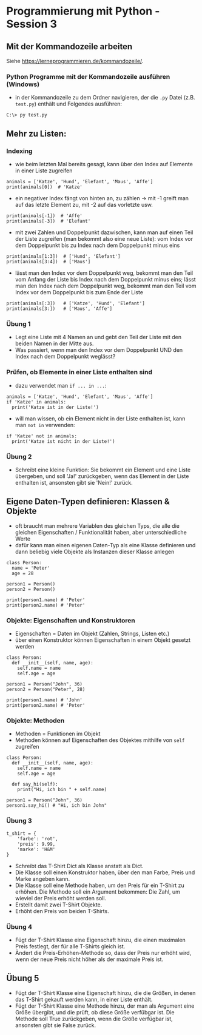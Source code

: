 # Programmierung mit Python - Session 3

## Mit der Kommandozeile arbeiten

Siehe https://lerneprogrammieren.de/kommandozeile/.

### Python Programme mit der Kommandozeile ausführen (Windows)

- in der Kommandozeile zu dem Ordner navigieren, der die `.py` Datei (z.B. `test.py`) enthält und Folgendes ausführen:

```
C:\> py test.py
```


## Mehr zu Listen:

### Indexing

- wie beim letzten Mal bereits gesagt, kann über den Index auf Elemente in einer Liste zugreifen

```
animals = ['Katze', 'Hund', 'Elefant', 'Maus', 'Affe']
print(animals[0])  # 'Katze'
``` 
- ein negativer Index fängt von hinten an, zu zählen -> mit -1 greift man auf das letzte Element zu, mit -2 auf das vorletzte usw.
```
print(animals[-1])  # 'Affe'
print(animals[-3])  # 'Elefant'
``` 
- mit zwei Zahlen und Doppelpunkt dazwischen, kann man auf einen Teil der Liste zugreifen (man bekommt also eine neue Liste): 
vom Index vor dem Doppelpunkt bis zu Index nach dem Doppelpunkt minus eins
```
print(animals[1:3])  # ['Hund', 'Elefant']
print(animals[3:4])  # ['Maus']
```
- lässt man den Index vor dem Doppelpunkt weg, bekommt man den Teil vom Anfang der Liste bis Index nach dem Doppelpunkt minus eins;
lässt man den Index nach dem Doppelpunkt weg, bekommt man den Teil vom Index vor dem Doppelpunkt bis zum Ende der Liste
```
print(animals[:3])   # ['Katze', 'Hund', 'Elefant']
print(animals[3:])   # ['Maus', 'Affe']
```

### Übung 1
- Legt eine Liste mit 4 Namen an und gebt den Teil der Liste mit den beiden Namen in der Mitte aus.
- Was passiert, wenn man den Index vor dem Doppelpunkt UND den Index nach dem Doppelpunkt weglässt?

### Prüfen, ob Elemente in einer Liste enthalten sind

- dazu verwendet man `if ... in ...`:
```
animals = ['Katze', 'Hund', 'Elefant', 'Maus', 'Affe']
if 'Katze' in animals:
  print('Katze ist in der Liste!')
```
- will man wissen, ob ein Element nicht in der Liste enthalten ist, kann man `not in` verwenden:
```
if 'Katze' not in animals:
  print('Katze ist nicht in der Liste!')
```

### Übung 2
- Schreibt eine kleine Funktion: Sie bekommt ein Element und eine Liste übergeben, und soll 'Ja!' zurückgeben,
wenn das Element in der Liste enthalten ist, ansonsten gibt sie 'Nein!' zurück.

## Eigene Daten-Typen definieren: Klassen & Objekte

- oft braucht man mehrere Variablen des gleichen Typs, die alle die gleichen Eigenschaften / Funktionalität haben,
  aber unterschiedliche Werte
- dafür kann man einen eigenen Daten-Typ als eine Klasse definieren und dann beliebig viele Objekte als Instanzen dieser Klasse anlegen

```
class Person:
  name = 'Peter'
  age = 28
  
person1 = Person()
person2 = Person()

print(person1.name) # 'Peter'
print(person2.name) # 'Peter'
```

### Objekte: Eigenschaften und Konstruktoren

- Eigenschaften = Daten im Objekt (Zahlen, Strings, Listen etc.)
- über einen Konstruktor können Eigenschaften in einem Objekt gesetzt werden


```
class Person:
  def __init__(self, name, age):
    self.name = name
    self.age = age

person1 = Person("John", 36)
person2 = Person("Peter", 28)

print(person1.name) # 'John'
print(person2.name) # 'Peter' 
```

### Objekte: Methoden

- Methoden = Funktionen im Objekt
- Methoden können auf Eigenschaften des Objektes mithilfe von `self` zugreifen     

```
class Person:
  def __init__(self, name, age):
    self.name = name
    self.age = age
    
  def say_hi(self):
    print("Hi, ich bin " + self.name)

person1 = Person("John", 36)
person1.say_hi() # "Hi, ich bin John"
```

### Übung 3

```
t_shirt = {
    'farbe': 'rot',
    'preis': 9.99,
    'marke': 'H&M'
}
```

- Schreibt das T-Shirt Dict als Klasse anstatt als Dict.
- Die Klasse soll einen Konstruktor haben, über den man Farbe, Preis und Marke angeben kann.
- Die Klasse soll eine Methode haben, um den Preis für ein T-Shirt zu erhöhen.
  Die Methode soll ein Argument bekommen: Die Zahl, um wieviel der Preis erhöht werden soll.
- Erstellt damit zwei T-Shirt Objekte.
- Erhöht den Preis von beiden T-Shirts.

### Übung 4

- Fügt der T-Shirt Klasse eine Eigenschaft hinzu, die einen maximalen Preis festlegt, der für alle T-Shirts gleich ist.
- Ändert die Preis-Erhöhen-Methode so, dass der Preis nur erhöht wird, wenn der neue Preis nicht höher als der maximale Preis ist.

## Übung 5

- Fügt der T-Shirt Klasse eine Eigenschaft hinzu, die die Größen, in denen das T-Shirt gekauft werden kann, in einer Liste enthält.
- Fügt der T-Shirt Klasse eine Methode hinzu, der man als Argument eine Größe übergibt, und die prüft, ob diese Größe verfübgar ist.
  Die Methode soll True zurückgeben, wenn die Größe verfügbar ist, ansonsten gibt sie False zurück.

